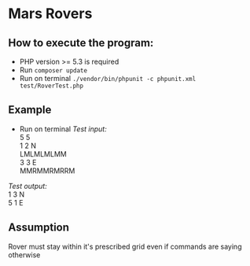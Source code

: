 # Mars Rovers

## How to execute the program:
- PHP version >= 5.3 is required
- Run `composer update`
- Run on terminal `./vendor/bin/phpunit -c phpunit.xml  test/RoverTest.php`

##  Example
- Run on terminal
*Test input:*  
5 5  
1 2 N  
LMLMLMLMM  
3 3 E  
MMRMMRMRRM  

*Test output:*  
1 3 N  
5 1 E  

## Assumption
Rover must stay within it's prescribed grid even if commands are saying otherwise
